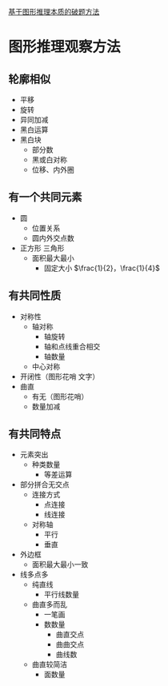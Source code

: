 [基于图形推理本质的破题方法](https://www.bilibili.com/video/BV1NB4y1s73J)
# 图形推理观察方法
## 轮廓相似
- 平移
- 旋转
- 异同加减
- 黑白运算
- 黑白块
    - 部分数
    - 黑或白对称
    - 位移、内外圈
## 有一个共同元素
- 圆
    - 位置关系
    - 圆内外交点数
- 正方形 三角形
    - 面积最大最小
        - 固定大小 $\frac{1}{2}，\frac{1}{4}$
## 有共同性质
- 对称性
    - 轴对称
        - 轴旋转
        - 轴和点线重合相交
        - 轴数量
    - 中心对称
- 开闭性（图形花哨 文字）
- 曲直
    - 有无（图形花哨）
    - 数量加减
## 有共同特点
- 元素突出
    - 种类数量
        - 等差运算
- 部分拼合无交点
    - 连接方式
        - 点连接
        - 线连接
    - 对称轴
        - 平行
        - 垂直
- 外边框
    - 面积最大最小一致
- 线多点多
    - 纯直线
        - 平行线数量
    - 曲直多而乱
        - 一笔画
        - 数数量
            - 曲直交点
            - 曲曲交点
            - 曲线数
    - 曲直较简洁
        - 面数量
